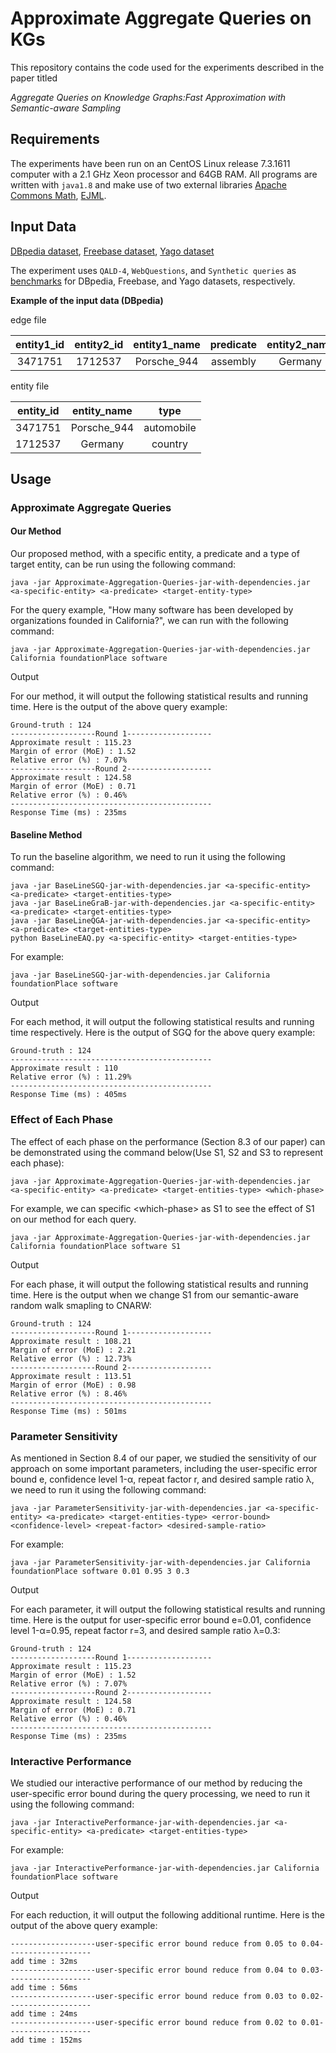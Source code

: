 # Approximate Aggregate Queries on KGs

This repository contains the code used for the experiments described in the paper titled

_Aggregate Queries on Knowledge Graphs:Fast Approximation with Semantic-aware Sampling_

## Requirements

The experiments have been run on an CentOS Linux release 7.3.1611 computer with a 2.1 GHz Xeon processor and 64GB RAM. All programs are written with `java1.8` and make use of two external libraries [Apache Commons Math](http://commons.apache.org/proper/commons-math/download_math.cgi), [EJML](http://ejml.org/wiki/index.php?title=Main_Page).

## Input Data

[DBpedia dataset](https://drive.google.com/drive/folders/1fQEbz7tmcbe8R3sTO_LwJ9LVBDtqlyph?usp=sharing), [Freebase dataset](https://drive.google.com/drive/folders/1wZSbxF_x2DSJWiMf5sW9WnJ1NW_RR3IG?usp=sharing), [Yago dataset](https://drive.google.com/drive/folders/1Q35R1RImlZPYwTdBwXyvGSj-4aWIONb_?usp=sharing)

The experiment uses `QALD-4`, `WebQuestions`, and `Synthetic queries` as [benchmarks](https://drive.google.com/drive/folders/19T1Th9G4HcffIhAbaCHqOJPxeWElOy51?usp=sharing) for DBpedia, Freebase, and Yago datasets, respectively.

**Example of the input data (DBpedia)**

edge file

| entity1_id | entity2_id | entity1_name | predicate | entity2_name |
| :--------: | :--------: | :----------: | :-------: | :----------: |
|  3471751   |  1712537   | Porsche_944  | assembly  |   Germany    |

entity file

| entity_id | entity_name |    type    |
| :-------: | :---------: | :--------: |
|  3471751  | Porsche_944 | automobile |
|  1712537  |   Germany   |  country   |

## Usage

### Approximate Aggregate Queries

#### Our Method

Our proposed method, with a specific entity, a predicate and a type of target entity, can be run using the following command:

```
java -jar Approximate-Aggregation-Queries-jar-with-dependencies.jar <a-specific-entity> <a-predicate> <target-entity-type>
```

For the query example, "How many software has been developed by organizations founded in California?", we can run with the following command:

```
java -jar Approximate-Aggregation-Queries-jar-with-dependencies.jar California foundationPlace software
```

Output

For our method, it will output the following statistical results and running time. Here is the output of the above query example:

```
Ground-truth : 124
-------------------Round 1-------------------
Approximate result : 115.23
Margin of error (MoE) : 1.52
Relative error (%) : 7.07%
-------------------Round 2-------------------
Approximate result : 124.58
Margin of error (MoE) : 0.71
Relative error (%) : 0.46%
---------------------------------------------
Response Time (ms) : 235ms
```

#### Baseline Method

To run the baseline algorithm, we need to run it using the following command:

```
java -jar BaseLineSGQ-jar-with-dependencies.jar <a-specific-entity> <a-predicate> <target-entities-type>
java -jar BaseLineGraB-jar-with-dependencies.jar <a-specific-entity> <a-predicate> <target-entities-type>
java -jar BaseLineQGA-jar-with-dependencies.jar <a-specific-entity> <a-predicate> <target-entities-type>
python BaseLineEAQ.py <a-specific-entity> <target-entities-type>
```

For example:

```
java -jar BaseLineSGQ-jar-with-dependencies.jar California foundationPlace software
```

Output

For each method, it will output the following statistical results and running time respectively. Here is the output of SGQ for the above query example:

```
Ground-truth : 124
---------------------------------------------
Approximate result : 110
Relative error (%) : 11.29%
---------------------------------------------
Response Time (ms) : 405ms
```

### Effect of Each Phase

The effect of each phase on the performance (Section 8.3 of our paper) can be demonstrated using the command below(Use S1, S2 and S3 to represent each phase):

```
java -jar Approximate-Aggregation-Queries-jar-with-dependencies.jar <a-specific-entity> <a-predicate> <target-entities-type> <which-phase>
```

For example, we can specific \<which-phase\> as S1 to see the effect of S1 on our method for each query.

```
java -jar Approximate-Aggregation-Queries-jar-with-dependencies.jar California foundationPlace software S1
```

Output

For each phase, it will output the following statistical results and running time. Here is the output when we change S1 from our semantic-aware random walk smapling to CNARW:

```
Ground-truth : 124
-------------------Round 1-------------------
Approximate result : 108.21
Margin of error (MoE) : 2.21
Relative error (%) : 12.73%
-------------------Round 2-------------------
Approximate result : 113.51
Margin of error (MoE) : 0.98
Relative error (%) : 8.46%
---------------------------------------------
Response Time (ms) : 501ms
```

### Parameter Sensitivity

As mentioned in Section 8.4 of our paper, we studied the sensitivity of our approach on some important parameters, including the user-specific error bound e, confidence level 1-α, repeat factor r, and desired sample ratio λ, we need to run it using the following command:

```
java -jar ParameterSensitivity-jar-with-dependencies.jar <a-specific-entity> <a-predicate> <target-entities-type> <error-bound> <confidence-level> <repeat-factor> <desired-sample-ratio>
```

For example:

```
java -jar ParameterSensitivity-jar-with-dependencies.jar California foundationPlace software 0.01 0.95 3 0.3
```

Output

For each parameter, it will output the following statistical results and running time. Here is the output for user-specific error bound e=0.01, confidence level 1-α=0.95, repeat factor r=3, and desired sample ratio λ=0.3:

```
Ground-truth : 124
-------------------Round 1-------------------
Approximate result : 115.23
Margin of error (MoE) : 1.52
Relative error (%) : 7.07%
-------------------Round 2-------------------
Approximate result : 124.58
Margin of error (MoE) : 0.71
Relative error (%) : 0.46%
---------------------------------------------
Response Time (ms) : 235ms
```

### Interactive Performance

We studied our interactive performance of our method by reducing the user-specific error bound during the query processing, we need to run it using the following command:

```
java -jar InteractivePerformance-jar-with-dependencies.jar <a-specific-entity> <a-predicate> <target-entities-type>
```

For example:

```
java -jar InteractivePerformance-jar-with-dependencies.jar California foundationPlace software
```

Output

For each reduction, it will output the following additional runtime. Here is the output of the above query example:

```
-------------------user-specific error bound reduce from 0.05 to 0.04-------------------
add time : 32ms
-------------------user-specific error bound reduce from 0.04 to 0.03-------------------
add time : 56ms
-------------------user-specific error bound reduce from 0.03 to 0.02-------------------
add time : 24ms
-------------------user-specific error bound reduce from 0.02 to 0.01-------------------
add time : 152ms
```

